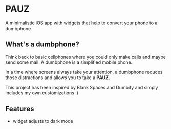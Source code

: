 # PAUZ

A minimalistic iOS app with widgets that help to convert your phone to a dumbphone.

## What's a dumbphone?

Think back to basic cellphones where you could only make calls and maybe send some mail. A dumbphone is a simplified mobile phone.

In a time where screens always take your attention, a dumbphone reduces those distractions and allows you to take a **PAUZ**.

This project has been inspired by Blank Spaces and Dumbify and simply includes my own customizations :)

## Features

- widget adjusts to dark mode

